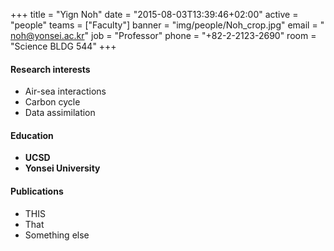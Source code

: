 +++
title = "Yign Noh"
date = "2015-08-03T13:39:46+02:00"
active = "people"
teams = ["Faculty"]
banner = "img/people/Noh_crop.jpg"
email = " noh@yonsei.ac.kr"
job = "Professor"
phone = "+82-2-2123-2690"
room = "Science BLDG 544"
+++

#### Research interests
+ Air-sea interactions
+ Carbon cycle
+ Data assimilation

#### Education
+ **UCSD**
+ **Yonsei University**

#### Publications
+ THIS
+ That
+ Something else


